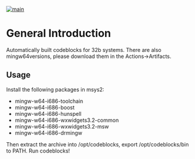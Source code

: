 [![main](https://github.com/zxunge/i686-codeblocks-builds/actions/workflows/main.yml/badge.svg)](https://github.com/zxunge/i686-codeblocks-builds/actions/workflows/main.yml)

# General Introduction
Automatically built codeblocks for 32b systems. There are also mingw64versions, please download them in the Actions->Artifacts.

## Usage
Install the following packages in msys2:
- mingw-w64-i686-toolchain
- mingw-w64-i686-boost
- mingw-w64-i686-hunspell
- mingw-w64-i686-wxwidgets3.2-common
- mingw-w64-i686-wxwidgets3.2-msw
- mingw-w64-i686-drmingw

Then extract the archive into /opt/codeblocks, export /opt/codeblocks/bin to PATH.
Run codeblocks!

